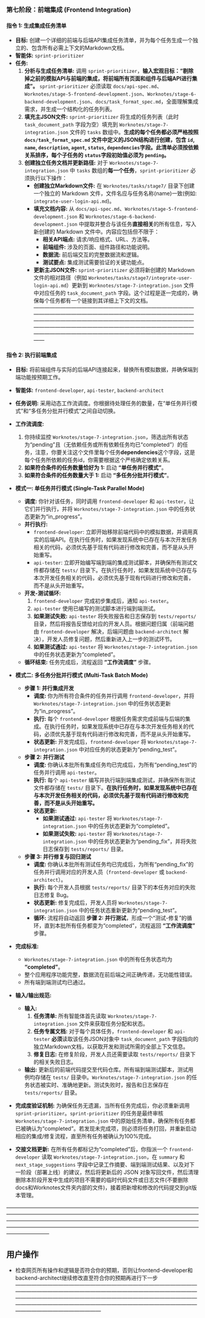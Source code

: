 ### **第七阶段：前端集成 (Frontend Integration)**

#### **指令 1: 生成集成任务清单**

* **目标:** 创建一个详细的前端与后端API集成任务清单，并为每个任务生成一个独立的、包含所有必需上下文的Markdown文档。
* **智能体:** `sprint-prioritizer`
* **任务:**
  1. **分析与生成任务清单:** 调用 `sprint-prioritizer`，**输入宏观目标：“剔除掉之前的模拟API与前端的集成，将前端所有页面和组件与后端API进行集成”。** `sprint-prioritizer` 必须读取 `docs/api-spec.md`、`Worknotes/stage-5-frontend-development.json`、`Worknotes/stage-6-backend-development.json`、`docs/task_format_spec.md`，全面理解集成需求，并生成一个结构化的任务列表。
  2. **填充主JSON文件:** `sprint-prioritizer` 将生成的任务列表（此时 `task_document_path` 字段为空）填充到 `Worknotes/stage-7-integration.json` 文件的 `tasks` 数组中。**生成的每个任务都必须严格按照 `docs/task_format_spec.md` 文件中定义的JSON结构进行创建，包含 `id`, `name`, `description`, `agent`, `status`, `dependencies`字段。此清单必须按依赖关系排序，每个子任务的 `status`字段初始值必须为 `pending`。**
  3. **创建独立任务文档并更新路径:** 对于 `Worknotes/stage-7-integration.json` 中 `tasks` 数组的**每一个任务**，`sprint-prioritizer` 必须执行以下操作：
     * **创建独立Markdown文件:** 在 `Worknotes/tasks/stage7/` 目录下创建一个独立的 Markdown 文件，文件名应与任务名称(name)一致(例如: `integrate-user-login-api.md`)。
     * **填充文档内容:** 从 `docs/api-spec.md`、`Worknotes/stage-5-frontend-development.json` 和 `Worknotes/stage-6-backend-development.json` 中提取并整合与该任务**直接相关**的所有信息，写入新创建的 Markdown 文件中。内容应包括但不限于：
       * **相关API端点:** 请求/响应格式、URL、方法等。
       * **前端组件:** 涉及的页面、组件路径和功能说明。
       * **数据流:** 前后端交互的完整数据流和逻辑。
       * **测试要点:** 集成测试需要验证的关键功能点。
     * **更新主JSON文件:** `sprint-prioritizer` 必须将新创建的 Markdown 文件的相对路径（例如 `Worknotes/tasks/stage7/integrate-user-login-api.md`）更新到 `Worknotes/stage-7-integration.json` 文件中对应任务的 `task_document_path` 字段。这个过程是逐一完成的，确保每个任务都有一个链接到其详细上下文的文档。
————————————————————————————————————————————————————————————————————————————————————————————————————————————————————————————————————————————————————————
#### **指令 2: 执行前端集成**

* **目标:** 将前端组件与实际的后端API连接起来，替换所有模拟数据，并确保端到端功能按预期工作。
* **智能体:** `frontend-developer`, `api-tester`, `backend-architect`
* **任务说明:** 采用动态工作流调度。你根据待处理任务的数量，在“单任务并行模式”和“多任务分批并行模式”之间自动切换。

* **工作流调度:**
  1. 你持续监控 `Worknotes/stage-7-integration.json`，筛选出所有状态为“pending”且（无依赖任务或所有依赖任务均已“completed”）的任务，注意，你要关注这个文件里每个任务**dependencies**这个字段，这是每个任务所依赖的任务id，你需要根据这个严格确定依赖关系。
  2. **如果符合条件的任务数量恰好为 1:** 启动 **“单任务并行模式”**。
  3. **如果符合条件的任务数量大于 1:** 启动 **“多任务分批并行模式”**。

* **模式一: 单任务并行模式 (Single-Task Parallel Mode)**
  * **调度:** 你针对该任务，同时调用 `frontend-developer` 和 `api-tester`，让它们并行执行，并将 `Worknotes/stage-7-integration.json` 中的任务状态更新为“in_progress”。
  * **并行执行:**
    * `frontend-developer`: 立即开始移除前端代码中的模拟数据，并调用真实的后端API。在执行任务时，如果发现系统中已存在与本次开发任务相关的代码，必须优先基于现有代码进行修改和完善，而不是从头开始重写。
    * `api-tester`: 立即开始编写端到端的集成测试脚本，并确保所有测试文件都存储在 `tests/` 目录下。在执行任务时，如果发现系统中已存在与本次开发任务相关的代码，必须优先基于现有代码进行修改和完善，而不是从头开始重写。
  * **开发-测试循环:**
    1. `frontend-developer` 完成初步集成后，通知 `api-tester`。
    2. `api-tester` 使用已编写的测试脚本进行端到端测试。
    3. **如果测试失败:** `api-tester` 将失败报告和日志保存到 `tests/reports/` 目录，然后将报告反馈给对应的开发人员。根据问题归属（前端问题由 `frontend-developer` 解决，后端问题由 `backend-architect` 解决），开发人员修复问题，然后重新进入上一步的测试环节。
    4. **如果测试通过:** `api-tester` 将 `Worknotes/stage-7-integration.json` 中的任务状态更新为“completed”。
  * **循环结束:** 任务完成后，流程返回 **“工作流调度”** 步骤。

* **模式二: 多任务分批并行模式 (Multi-Task Batch Mode)**
  * **步骤 1: 并行集成开发**
    * **调度:** 你为所有符合条件的任务并行调用 `frontend-developer`，并将 `Worknotes/stage-7-integration.json` 中的任务状态更新为“in_progress”。
    * **执行:** 每个 `frontend-developer` 根据任务需求完成前端与后端的集成。在执行任务时，如果发现系统中已存在与本次开发任务相关的代码，必须优先基于现有代码进行修改和完善，而不是从头开始重写。
    * **状态更新:** 开发完成后，`frontend-developer` 将 `Worknotes/stage-7-integration.json` 中对应任务的状态更新为“pending_test”。
  * **步骤 2: 并行测试**
    * **调度:** 你确认本批所有集成任务均已完成后，为所有“pending_test”的任务并行调用 `api-tester`。
    * **执行:** 每个 `api-tester` 编写并执行端到端集成测试，并确保所有测试文件都存储在 `tests/` 目录下。**在执行任务时，如果发现系统中已存在与本次开发任务相关的代码，必须优先基于现有代码进行修改和完善，而不是从头开始重写。**
    * **状态更新:**
      * **如果测试通过:** `api-tester` 将 `Worknotes/stage-7-integration.json` 中的任务状态更新为“completed”。
      * **如果测试失败:** `api-tester` 将 `Worknotes/stage-7-integration.json` 中的任务状态更新为“pending_fix”，并将失败日志保存到 `tests/reports/` 目录。
  * **步骤 3: 并行修复与回归测试**
    * **调度:** 你确认本批所有测试任务均已完成后，为所有“pending_fix”的任务并行调用对应的开发人员（`frontend-developer` 或 `backend-architect`）。
    * **执行:** 每个开发人员根据 `tests/reports/` 目录下的本任务对应的失败日志修复 Bug。
    * **状态更新:** 修复完成后，开发人员将 `Worknotes/stage-7-integration.json` 中的任务状态重新更新为“pending_test”。
    * **循环:** 流程将自动返回 **步骤 2: 并行测试**，形成一个“测试-修复”的循环，直到本批所有任务都变为“completed”，流程返回 **“工作流调度”** 步骤。

* **完成标准:**
  * `Worknotes/stage-7-integration.json` 中的所有任务状态均为 **“completed”**。
  * 整个应用程序功能完整，数据流在前后端之间正确传递，无功能性错误。
  * 所有端到端测试均已通过。

* **输入/输出规范:**
  * **输入:**
    1. **任务清单:** 所有智能体首先读取 `Worknotes/stage-7-integration.json` 文件来获取任务分配和状态。
    2. **任务专属文档:** 对于每个具体任务，`frontend-developer` 和 `api-tester` **必须**读取该任务JSON对象中 `task_document_path` 字段指向的独立Markdown文档，以获取开发和测试所需的全部上下文信息。
    3. **修复日志:** 在修复阶段，开发人员还需要读取 `tests/reports/` 目录下的相关失败日志。
  * **输出:** 更新后的前端代码提交至代码仓库。所有端到端测试脚本，测试用例均存储在 `tests/` 目录中。`Worknotes/stage-7-integration.json` 的任务状态被实时、准确地更新。测试失败时，报告和日志保存在 `tests/reports/` 目录。

* **完成度验证机制:** 为确保任务无遗漏，当所有任务完成后，你必须重新调用 `sprint-prioritizer`。`sprint-prioritizer` 的任务是最终审核 `Worknotes/stage-7-integration.json` 中的原始任务清单，确保所有任务都已被确认为“completed”。若发现未完成项，则必须将任务打回，并重新启动相应的集成/修复流程，直至所有任务被确认为100%完成。

* **交接文档更新:** 在所有任务都标记为“completed”后，你指派一个 `frontend-developer` 读取 `Worknotes/stage-7-integration.json`，在 `summary` 和 `next_stage_suggestions` 字段中记录工作摘要、端到端测试结果、以及对下一阶段（部署上线）的建议，然后将更新后的 JSON 对象写回文件，然后清理删除本阶段开发中生成的项目不需要的临时代码文件或日志文件(不要删除docs和Worknotes文件夹内部的文件)，接着把新增和修改的代码提交到git版本管理。

————————————————————————————————————————————————————————————————————————————————————————————————————————————————————————————————————————————————————————
## 用户操作
- 检查网页所有操作和逻辑是否符合你的预期，否则让frontend-developer和backend-architect继续修改直至符合你的预期再进行下一步
————————————————————————————————————————————————————————————————————————————————————————————————————————————————————————————————————————————————————————
